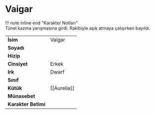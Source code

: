 # Vaigar   
  
!!! note inline end "Karakter Notları"  
	Tünel kazma yarışmasına girdi. Rakibiyle aşık atmaya çalışırken bayıldı.     
  
|  |  |  
|---|---|  
| **İsim** | Vaigar |  
| **Soyadı** |  |  
| **Hizip** |  |  
| **Cinsiyet** | Erkek |  
| **Irk** | Dwarf |  
| **Sınıf** |  |  
| **Kütük** | [[Aurelia]] |  
| **Münasebet** |  |  
| **Karakter Betimi** |  |  
  
  
